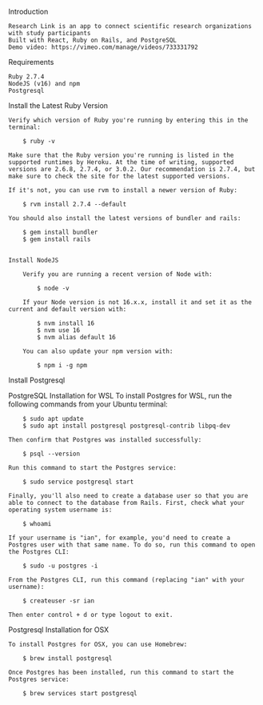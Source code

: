 Introduction

	Research Link is an app to connect scientific research organizations with study participants
	Built with React, Ruby on Rails, and PostgreSQL
	Demo video: https://vimeo.com/manage/videos/733331792


Requirements

	Ruby 2.7.4
	NodeJS (v16) and npm
	Postgresql

Install the Latest Ruby Version

	Verify which version of Ruby you're running by entering this in the terminal:

		$ ruby -v

	Make sure that the Ruby version you're running is listed in the supported runtimes by Heroku. At the time of writing, supported versions are 2.6.8, 2.7.4, or 3.0.2. Our recommendation is 2.7.4, but make sure to check the site for the latest supported versions.

	If it's not, you can use rvm to install a newer version of Ruby:

		$ rvm install 2.7.4 --default

	You should also install the latest versions of bundler and rails:

		$ gem install bundler
		$ gem install rails


	Install NodeJS

		Verify you are running a recent version of Node with:

			$ node -v

		If your Node version is not 16.x.x, install it and set it as the current and default version with:

			$ nvm install 16
			$ nvm use 16
			$ nvm alias default 16

		You can also update your npm version with:

			$ npm i -g npm


Install Postgresql

PostgreSQL Installation for WSL
	To install Postgres for WSL, run the following commands from your Ubuntu terminal:

		$ sudo apt update
		$ sudo apt install postgresql postgresql-contrib libpq-dev

	Then confirm that Postgres was installed successfully:

		$ psql --version
	
	Run this command to start the Postgres service:

		$ sudo service postgresql start
		
	Finally, you'll also need to create a database user so that you are able to connect to the database from Rails. First, check what your operating system username is:

		$ whoami
		
	If your username is "ian", for example, you'd need to create a Postgres user with that same name. To do so, run this command to open the Postgres CLI:

		$ sudo -u postgres -i
		
	From the Postgres CLI, run this command (replacing "ian" with your username):

		$ createuser -sr ian
	
	Then enter control + d or type logout to exit.


Postgresql Installation for OSX

	To install Postgres for OSX, you can use Homebrew:

		$ brew install postgresql

	Once Postgres has been installed, run this command to start the Postgres service:

		$ brew services start postgresql
